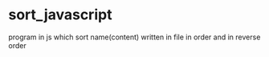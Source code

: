 # sort_javascript
program in js which sort name(content) written in file in order and in reverse order 
